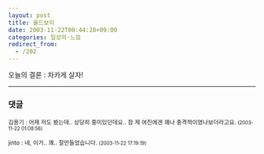 ```yaml
---
layout: post
title: 올드보이
date: 2003-11-22T00:44:28+09:00
categories: 일상의-느낌
redirect_from:
  - /202
---
```


오늘의 결론 : 차카게 살자!

* * *

### 댓글



<!--- cmt:443 --->
<!--- mail: --->
<!--- parent:0 --->

<small>김용기 : 어제 저도 봤는데.. 상당히 흥미있던데요.. 참 제 여친에겐 꽤나 충격적이였나보더라고요. <small>(2003-11-22 01:08:56)</small></small>


<!--- cmt:444 --->
<!--- mail: --->
<!--- parent:0 --->

<small>jinto : 네, 이거.. 꽤.. 잘만들었습니다. <small>(2003-11-22 17:19:19)</small></small>

